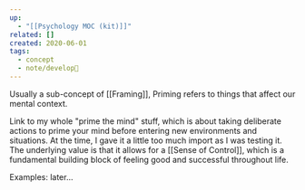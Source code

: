 ```yaml
---
up:
  - "[[Psychology MOC (kit)]]"
related: []
created: 2020-06-01
tags:
  - concept
  - note/develop🍃
---
```


Usually a sub-concept of [[Framing]], Priming refers to things that affect our mental context. 

Link to my whole "prime the mind" stuff, which is about taking deliberate actions to prime your mind before entering new environments and situations. At the time, I gave it a little too much import as I was testing it. The underlying value is that it allows for a [[Sense of Control]], which is a fundamental building block of feeling good and successful throughout life.

Examples: later...
